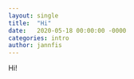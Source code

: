 ```yaml
---
layout: single
title:  "Hi"
date:   2020-05-18 00:00:00 -0000
categories: intro
author: jannfis
---
```

Hi!
